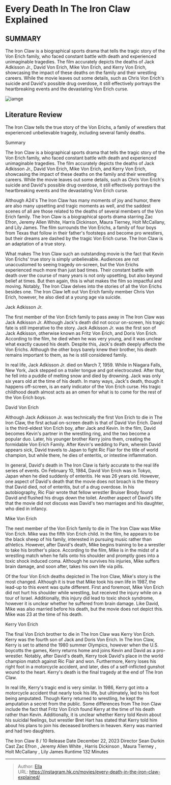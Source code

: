 # Every Death In The Iron Claw Explained


## SUMMARY 



  The Iron Claw is a biographical sports drama that tells the tragic story of the Von Erich family, who faced constant battle with death and experienced unimaginable tragedies.   The film accurately depicts the deaths of Jack Adkisson Jr., David Von Erich, Mike Von Erich, and Kerry Von Erich, showcasing the impact of these deaths on the family and their wrestling careers.   While the movie leaves out some details, such as Chris Von Erich&#39;s suicide and David&#39;s possible drug overdose, it still effectively portrays the heartbreaking events and the devastating Von Erich curse.  

![iamge](https://static1.srcdn.com/wordpress/wp-content/uploads/2023/11/von-erich-family-embracing-on-the-ring-in-the-iron-claw.jpg)

## Literature Review

The Iron Claw tells the true story of the Von Erichs, a family of wrestlers that experienced unbelievable tragedy, including several family deaths. 





Summary

  The Iron Claw is a biographical sports drama that tells the tragic story of the Von Erich family, who faced constant battle with death and experienced unimaginable tragedies.   The film accurately depicts the deaths of Jack Adkisson Jr., David Von Erich, Mike Von Erich, and Kerry Von Erich, showcasing the impact of these deaths on the family and their wrestling careers.   While the movie leaves out some details, such as Chris Von Erich&#39;s suicide and David&#39;s possible drug overdose, it still effectively portrays the heartbreaking events and the devastating Von Erich curse.  







Although A24&#39;s The Iron Claw has many moments of joy and humor, there are also many upsetting and tragic moments as well, and the saddest scenes of all are those related to the deaths of several members of the Von Erich family. The Iron Claw is a biographical sports drama starring Zac Efron, Jeremy Allen White, Harris Dickinson, Maura Tierney, Holt McCallany, and Lily James. The film surrounds the Von Erichs, a family of four boys from Texas that follow in their father&#39;s footsteps and become pro wrestlers, but their dreams are dashed by the tragic Von Erich curse. The Iron Claw is an adaptation of a true story.

What makes The Iron Claw such an outstanding movie is the fact that Kevin Von Erichs&#39; true story is simply unbelievable. Audiences are not unaccustomed to seeing tragedy on-screen, but the Von Erichs experienced much more than just bad times. Their constant battle with death over the course of many years is not only upsetting, but also beyond belief at times. But then again, this is what makes the film so impactful and moving. Notably, The Iron Claw delves into the stories of all the Von Erichs besides one. The Iron Claw left out Von Erich family member Chris Von Erich, however, he also died at a young age via suicide.





 Jack Adkisson Jr. 
         

The first member of the Von Erich family to pass away in The Iron Claw was Jack Adkisson Jr. Although Jack&#39;s death did not occur on-screen, his tragic fate is still imperative to the story. Jack Adkisson Jr. was the first son of Jack Adkisson, otherwise known as Fritz Von Erich, and Doris Von Erich. According to the film, he died when he was very young, and it was unclear what exactly caused his death. Despite this, Jack&#39;s death deeply affects the Von Erichs. Although the other boys barely knew their brother, his death remains important to them, as he is still considered family.

In real life, Jack Adkisson Jr. died on March 7, 1959. While in Niagara Falls, New York, Jack stepped on a trailer tongue and got electrocuted. After that, he fell into a puddle of melting snow and died by drowning. Jack was only six years old at the time of his death. In many ways, Jack&#39;s death, though it happens off-screen, is an early indicator of the Von Erich curse. His tragic childhood death almost acts as an omen for what is to come for the rest of the Von Erich boys.






 David Von Erich 
          

Although Jack Adkisson Jr. was technically the first Von Erich to die in The Iron Claw, the first actual on-screen death is that of David Von Erich. David is the third-eldest Von Erich boy, after Jack and Kevin. In the film, David becomes Kevin&#39;s partner in the wrestling ring, and the two become a popular duo. Later, his younger brother Kerry joins them, creating the formidable Von Erich Family. After Kevin&#39;s wedding to Pam, wherein David appears sick, David travels to Japan to fight Ric Flair for the title of world champion, but while there, he dies of enteritis, or intestine inflammation.

In general, David&#39;s death in The Iron Claw is fairly accurate to the real life series of events. On February 10, 1984, David Von Erich was in Tokyo, Japan when he died suddenly of enteritis. He was 26 years old. However, one aspect of David&#39;s death that the movie does not broach is the theory that David died, not of enteritis, but of a drug overdose. In his autobiography, Ric Flair wrote that fellow wrestler Bruiser Brody found David and flushed his drugs down the toilet. Another aspect of David&#39;s life that the movie did not discuss was David&#39;s two marriages and his daughter, who died in infancy.






 Mike Von Erich 
          

The next member of the Von Erich family to die in The Iron Claw was Mike Von Erich. Mike was the fifth Von Erich child. In the film, he appears to be the black sheep of his family, interested in pursuing music rather than athletics. However, after David&#39;s death, Mike begins training to be a wrestler to take his brother&#39;s place. According to the film, Mike is in the midst of a wrestling match when he falls onto his shoulder and promptly goes into a toxic shock induced coma. Although he survives his injuries, Mike suffers brain damage, and soon after, takes his own life via pills.

Of the four Von Erich deaths depicted in The Iron Claw, Mike&#39;s story is the most changed. Although it is true that Mike took his own life in 1987, the lead-up to this event was quite different. First and foremost, Mike Von Erich did not hurt his shoulder while wrestling, but received the injury while on a tour of Israel. Additionally, this injury did lead to toxic shock syndrome, however it is unclear whether he suffered from brain damage. Like David, Mike was also married before his death, but the movie does not depict this. Mike was 23 at the time of his death.






 Kerry Von Erich 
          

The final Von Erich brother to die in The Iron Claw was Kerry Von Erich. Kerry was the fourth son of Jack and Doris Von Erich. In The Iron Claw, Kerry is set to attend the 1980 summer Olympics, however when the U.S. boycotts the games, Kerry returns home and joins Kevin and David as a pro-wrestler. Notably, after David&#39;s death, Kerry took David&#39;s place in the world champion match against Ric Flair and won. Furthermore, Kerry loses his right foot in a motorcycle accident, and later, dies of a self-inflicted gunshot wound to the heart. Kerry&#39;s death is the final tragedy at the end of The Iron Claw.

In real life, Kerry&#39;s tragic end is very similar. In 1986, Kerry got into a motorcycle accident that nearly took his life, but ultimately, led to his foot being amputated. Though Kerry returned to wrestling, he kept the amputation a secret from the public. Some differences from The Iron Claw include the fact that Fritz Von Erich found Kerry at the time of his death rather than Kevin. Additionally, it is unclear whether Kerry told Kevin about his suicidal feelings, but wrestler Bret Hart has stated that Kerry told him about his plans to join his deceased brothers in heaven. Kerry was married and had two daughters.




   The Iron Claw  8 / 10       Release Date    December 22, 2023     Director    Sean Durkin     Cast    Zac Efron , Jeremy Allen White , Harris Dickinson , Maura Tierney , Holt McCallany , Lily James     Runtime    132 Minutes      

 



---

> Author: [Ella](https://instagram.hk.cn/)  
> URL: https://instagram.hk.cn/movies/every-death-in-the-iron-claw-explained/  

